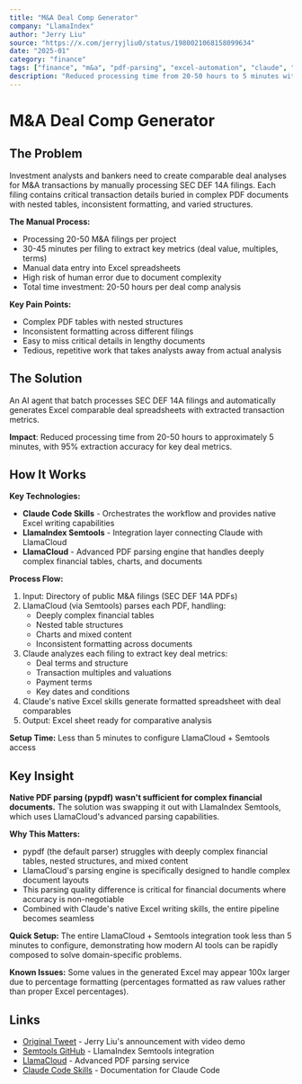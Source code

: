 ```yaml
---
title: "M&A Deal Comp Generator"
company: "LlamaIndex"
author: "Jerry Liu"
source: "https://x.com/jerryjliu0/status/1980021068158099634"
date: "2025-01"
category: "finance"
tags: ["finance", "m&a", "pdf-parsing", "excel-automation", "claude", "llamacloud", "semtools"]
description: "Reduced processing time from 20-50 hours to 5 minutes with 95% accuracy for M&A deal comparables"
---
```


# M&A Deal Comp Generator

## The Problem

Investment analysts and bankers need to create comparable deal analyses for M&A transactions by manually processing SEC DEF 14A filings. Each filing contains critical transaction details buried in complex PDF documents with nested tables, inconsistent formatting, and varied structures.

**The Manual Process:**
- Processing 20-50 M&A filings per project
- 30-45 minutes per filing to extract key metrics (deal value, multiples, terms)
- Manual data entry into Excel spreadsheets
- High risk of human error due to document complexity
- Total time investment: 20-50 hours per deal comp analysis

**Key Pain Points:**
- Complex PDF tables with nested structures
- Inconsistent formatting across different filings
- Easy to miss critical details in lengthy documents
- Tedious, repetitive work that takes analysts away from actual analysis

## The Solution

An AI agent that batch processes SEC DEF 14A filings and automatically generates Excel comparable deal spreadsheets with extracted transaction metrics.

**Impact**: Reduced processing time from 20-50 hours to approximately 5 minutes, with 95% extraction accuracy for key deal metrics.

## How It Works

**Key Technologies:**
- **Claude Code Skills** - Orchestrates the workflow and provides native Excel writing capabilities
- **LlamaIndex Semtools** - Integration layer connecting Claude with LlamaCloud
- **LlamaCloud** - Advanced PDF parsing engine that handles deeply complex financial tables, charts, and documents

**Process Flow:**
1. Input: Directory of public M&A filings (SEC DEF 14A PDFs)
2. LlamaCloud (via Semtools) parses each PDF, handling:
   - Deeply complex financial tables
   - Nested table structures
   - Charts and mixed content
   - Inconsistent formatting across documents
3. Claude analyzes each filing to extract key deal metrics:
   - Deal terms and structure
   - Transaction multiples and valuations
   - Payment terms
   - Key dates and conditions
4. Claude's native Excel skills generate formatted spreadsheet with deal comparables
5. Output: Excel sheet ready for comparative analysis

**Setup Time:** Less than 5 minutes to configure LlamaCloud + Semtools access

## Key Insight

**Native PDF parsing (pypdf) wasn't sufficient for complex financial documents.** The solution was swapping it out with LlamaIndex Semtools, which uses LlamaCloud's advanced parsing capabilities.

**Why This Matters:**
- pypdf (the default parser) struggles with deeply complex financial tables, nested structures, and mixed content
- LlamaCloud's parsing engine is specifically designed to handle complex document layouts
- This parsing quality difference is critical for financial documents where accuracy is non-negotiable
- Combined with Claude's native Excel writing skills, the entire pipeline becomes seamless

**Quick Setup:** The entire LlamaCloud + Semtools integration took less than 5 minutes to configure, demonstrating how modern AI tools can be rapidly composed to solve domain-specific problems.

**Known Issues:** Some values in the generated Excel may appear 100x larger due to percentage formatting (percentages formatted as raw values rather than proper Excel percentages).

## Links

- [Original Tweet](https://x.com/jerryjliu0/status/1980021068158099634) - Jerry Liu's announcement with video demo
- [Semtools GitHub](https://github.com/run-llama/semtools) - LlamaIndex Semtools integration
- [LlamaCloud](https://cloud.llamaindex.ai/) - Advanced PDF parsing service
- [Claude Code Skills](https://docs.anthropic.com/claude/docs/claude-code) - Documentation for Claude Code
